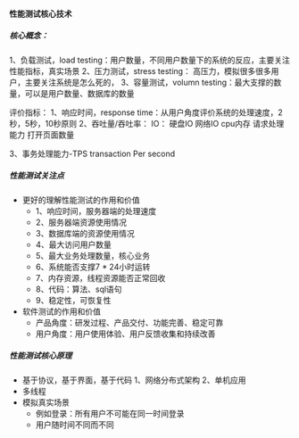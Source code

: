 #### 性能测试核心技术
##### 核心概念：
1、负载测试，load testing：用户数量，不同用户数量下的系统的反应，主要关注性能指标，真实场景
2、压力测试，stress testing： 高压力，模拟很多很多用户，主要关注系统是怎么死的，
3、容量测试，volumn testing：最大支撑的数量，可以是用户数量、数据库的数量

评价指标：
1、响应时间，response time：从用户角度评价系统的处理速度，2秒，5秒，10秒原则
2、吞吐量/吞吐率：
IO：
硬盘IO
网络IO
cpu内存
请求处理能力
打开页面数量

3、事务处理能力-TPS transaction Per second


##### 性能测试关注点
+ 更好的理解性能测试的作用和价值
	+ 1、响应时间，服务器端的处理速度
	+ 2、服务器端资源使用情况
	+ 3、数据库端的资源使用情况
	+ 4、最大访问用户数量
	+ 5、最大业务处理数量，核心业务
	+ 6、系统能否支撑7 * 24小时运转
	+ 7、内存资源，线程资源能否正常回收
	+ 8、代码：算法、sql语句
	+ 9、稳定性，可恢复性
+ 软件测试的作用和价值
	+ 产品角度：研发过程、产品交付、功能完善、稳定可靠
	+ 用户角度：用户使用体验、用户反馈收集和持续改善

##### 性能测试核心原理
+ 基于协议，基于界面，基于代码
	1、网络分布式架构
	2、单机应用  
+ 多线程
+ 模拟真实场景
  + 例如登录：所有用户不可能在同一时间登录
  + 用户随时间不同而不同

